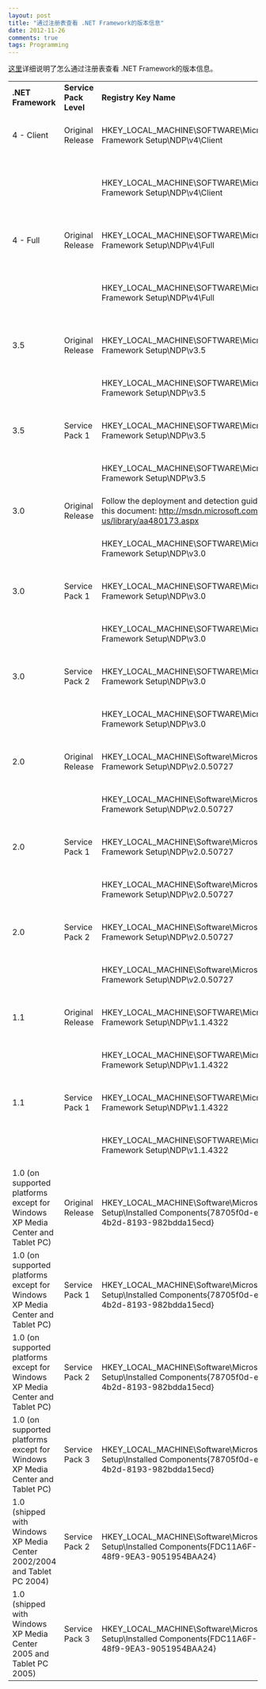 ```yaml
---
layout: post
title: "通过注册表查看 .NET Framework的版本信息"
date: 2012-11-26
comments: true
tags: Programming
---
```

<a href="http://msdn.microsoft.com/en-us/kb/kbarticle.aspx?id=318785">这里</a>详细说明了怎么通过注册表查看 .NET Framework的版本信息。<br /><table class="table" cellspacing="1"><tbody><tr><td><b>.NET Framework</b></td><td><b>Service Pack Level</b></td><td><b>Registry Key Name</b></td><td><b>Value</b></td></tr><tr><td>4 - Client</td><td>Original Release</td><td>HKEY_LOCAL_MACHINE\SOFTWARE\Microsoft\NET Framework Setup\NDP\v4\Client</td><td>Name: <b>Install</b>, Type: <b>REG_DWORD</b>, Data: <b>1</b></td></tr><tr><td><br /></td><td><br /></td><td>HKEY_LOCAL_MACHINE\SOFTWARE\Microsoft\NET Framework Setup\NDP\v4\Client</td><td>Name: <b>Version</b>, Type: <b>REG_SZ</b>, Data: <b>4.0.30319.0</b></td></tr><tr><td>4 - Full</td><td>Original Release</td><td>HKEY_LOCAL_MACHINE\SOFTWARE\Microsoft\NET Framework Setup\NDP\v4\Full</td><td>Name: <b>Install</b>, Type: <b>REG_DWORD</b>, Data: <b>1</b></td></tr><tr><td><br /></td><td><br /></td><td>HKEY_LOCAL_MACHINE\SOFTWARE\Microsoft\NET Framework Setup\NDP\v4\Full</td><td>Name: <b>Version</b>, Type: <b>REG_SZ</b>, Data: <b>4.0.30319.0</b></td></tr><tr><td>3.5</td><td>Original Release</td><td>HKEY_LOCAL_MACHINE\SOFTWARE\Microsoft\NET Framework Setup\NDP\v3.5</td><td>Name: <b>Install</b>, Type: <b>REG_DWORD</b>, Data: <b>1</b></td></tr><tr><td><br /></td><td><br /></td><td>HKEY_LOCAL_MACHINE\SOFTWARE\Microsoft\NET Framework Setup\NDP\v3.5</td><td>Name: <b>SP</b>, Type: <b>REG_DWORD</b>, Data: <b>0</b></td></tr><tr><td>3.5</td><td>Service Pack 1</td><td>HKEY_LOCAL_MACHINE\SOFTWARE\Microsoft\NET Framework Setup\NDP\v3.5</td><td>Name: <b>Install</b>, Type: <b>REG_DWORD</b>, Data: <b>1</b></td></tr><tr><td><br /></td><td><br /></td><td>HKEY_LOCAL_MACHINE\SOFTWARE\Microsoft\NET Framework Setup\NDP\v3.5</td><td>Name: <b>SP</b>, Type: <b>REG_DWORD</b>, Data: <b>1</b></td></tr><tr><td>3.0</td><td>Original Release</td><td>Follow the deployment and detection guidance in this document: <a href="http://msdn.microsoft.com/en-us/library/aa480173.aspx">http://msdn.microsoft.com/en-us/library/aa480173.aspx</a></td></tr><tr><td><br /></td><td><br /></td><td>HKEY_LOCAL_MACHINE\SOFTWARE\Microsoft\NET Framework Setup\NDP\v3.0</td><td>Name: <b>SP</b>, Type: <b>REG_DWORD</b>, Data: <b>0</b></td></tr><tr><td>3.0</td><td>Service Pack 1</td><td>HKEY_LOCAL_MACHINE\SOFTWARE\Microsoft\NET Framework Setup\NDP\v3.0</td><td>Name: <b>Install</b>, Type: <b>REG_DWORD</b>, Data: <b>1</b></td></tr><tr><td><br /></td><td><br /></td><td>HKEY_LOCAL_MACHINE\SOFTWARE\Microsoft\NET Framework Setup\NDP\v3.0</td><td>Name: <b>SP</b>, Type: <b>REG_DWORD</b>, Data: <b>1</b></td></tr><tr><td>3.0</td><td>Service Pack 2</td><td>HKEY_LOCAL_MACHINE\SOFTWARE\Microsoft\NET Framework Setup\NDP\v3.0</td><td>Name: <b>Install</b>, Type: <b>REG_DWORD</b>, Data: <b>1</b></td></tr><tr><td><br /></td><td><br /></td><td>HKEY_LOCAL_MACHINE\SOFTWARE\Microsoft\NET Framework Setup\NDP\v3.0</td><td>Name: <b>SP</b>, Type: <b>REG_DWORD</b>, Data: <b>2</b></td></tr><tr><td>2.0</td><td>Original Release</td><td>HKEY_LOCAL_MACHINE\Software\Microsoft\NET Framework Setup\NDP\v2.0.50727 </td><td>Name: <b>Install</b>, Type: <b>REG_DWORD</b>, Data: <b>1</b></td></tr><tr><td><br /></td><td><br /></td><td>HKEY_LOCAL_MACHINE\Software\Microsoft\NET Framework Setup\NDP\v2.0.50727 </td><td>Name: <b>SP</b>, Type: <b>REG_DWORD</b>, Data: <b>0</b></td></tr><tr><td>2.0</td><td>Service Pack 1</td><td>HKEY_LOCAL_MACHINE\Software\Microsoft\NET Framework Setup\NDP\v2.0.50727 </td><td>Name: <b>Install</b>, Type: <b>REG_DWORD</b>, Data: <b>1</b></td></tr><tr><td><br /></td><td><br /></td><td>HKEY_LOCAL_MACHINE\Software\Microsoft\NET Framework Setup\NDP\v2.0.50727 </td><td>Name: <b>SP</b>, Type: <b>REG_DWORD</b>, Data: <b>1</b></td></tr><tr><td>2.0</td><td>Service Pack 2</td><td>HKEY_LOCAL_MACHINE\Software\Microsoft\NET Framework Setup\NDP\v2.0.50727 </td><td>Name: <b>Install</b>, Type: <b>REG_DWORD</b>, Data: <b>1</b></td></tr><tr><td><br /></td><td><br /></td><td>HKEY_LOCAL_MACHINE\Software\Microsoft\NET Framework Setup\NDP\v2.0.50727 </td><td>Name: <b>SP</b>, Type: <b>REG_DWORD</b>, Data: <b>2</b></td></tr><tr><td>1.1</td><td>Original Release</td><td>HKEY_LOCAL_MACHINE\SOFTWARE\Microsoft\NET Framework Setup\NDP\v1.1.4322</td><td>Name: <b>Install</b>, Type: <b>REG_DWORD</b>, Data: <b>1</b></td></tr><tr><td><br /></td><td><br /></td><td>HKEY_LOCAL_MACHINE\SOFTWARE\Microsoft\NET Framework Setup\NDP\v1.1.4322</td><td>Name: <b>SP</b>, Type: <b>REG_DWORD</b>, Data: <b>0</b></td></tr><tr><td>1.1</td><td>Service Pack 1</td><td>HKEY_LOCAL_MACHINE\SOFTWARE\Microsoft\NET Framework Setup\NDP\v1.1.4322</td><td>Name: <b>Install</b>, Type: <b>REG_DWORD</b>, Data: <b>1</b></td></tr><tr><td><br /></td><td><br /></td><td>HKEY_LOCAL_MACHINE\SOFTWARE\Microsoft\NET Framework Setup\NDP\v1.1.4322</td><td>Name: <b>SP</b>, Type: <b>REG_DWORD</b>, Data: <b>1</b></td></tr><tr><td>1.0 (on supported platforms except for Windows XP Media Center and Tablet PC)</td><td>Original Release</td><td><br /><br />HKEY_LOCAL_MACHINE\Software\Microsoft\Active Setup\Installed Components\{78705f0d-e8db-4b2d-8193-982bdda15ecd} <br /><br /></td><td>Name: <b>Version</b>, Type: <b>REG_SZ</b>, Data: <b>1.0.3705.0</b></td></tr><tr><td>1.0 (on supported platforms except for Windows XP Media Center and Tablet PC)</td><td>Service Pack 1</td><td><br /><br />HKEY_LOCAL_MACHINE\Software\Microsoft\Active Setup\Installed Components\{78705f0d-e8db-4b2d-8193-982bdda15ecd} <br /><br /></td><td>Name: <b>Version</b>, Type: <b>REG_SZ</b>, Data: <b>1.0.3705.1</b></td></tr><tr><td>1.0 (on supported platforms except for Windows XP Media Center and Tablet PC)</td><td>Service Pack 2</td><td><br /><br />HKEY_LOCAL_MACHINE\Software\Microsoft\Active Setup\Installed Components\{78705f0d-e8db-4b2d-8193-982bdda15ecd} <br /><br /></td><td>Name: <b>Version</b>, Type: <b>REG_SZ</b>, Data: <b>1.0.3705.2</b></td></tr><tr><td>1.0 (on supported platforms except for Windows XP Media Center and Tablet PC)</td><td>Service Pack 3</td><td><br /><br />HKEY_LOCAL_MACHINE\Software\Microsoft\Active Setup\Installed Components\{78705f0d-e8db-4b2d-8193-982bdda15ecd} <br /><br /></td><td>Name: <b>Version</b>, Type: <b>REG_SZ</b>, Data: <b>1.0.3705.3</b></td></tr><tr><td>1.0 (shipped with Windows XP Media Center 2002/2004 and Tablet PC 2004)</td><td>Service Pack 2</td><td><br /><br />HKEY_LOCAL_MACHINE\Software\Microsoft\Active Setup\Installed Components\{FDC11A6F-17D1-48f9-9EA3-9051954BAA24} <br /><br /></td><td>Name: <b>Version</b>, Type: <b>REG_SZ</b>, Data: <b>1.0.3705.2</b></td></tr><tr><td>1.0 (shipped with Windows XP Media Center 2005 and Tablet PC 2005)</td><td>Service Pack 3</td><td><br /><br />HKEY_LOCAL_MACHINE\Software\Microsoft\Active Setup\Installed Components\{FDC11A6F-17D1-48f9-9EA3-9051954BAA24} <br /><br /></td><td>Name: <b>Version</b>, Type: <b>REG_SZ</b>, Data: <b>1.0.3705.3</b></td></tr></tbody></table><br /><br /><blockquote></blockquote>